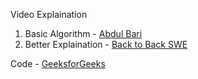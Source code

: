 Video Explaination 
1. Basic Algorithm - [Abdul Bari](https://www.youtube.com/watch?v=7h1s2SojIRw)
2. Better Explaination - [Back to Back SWE](https://www.youtube.com/watch?v=uXBnyYuwPe8)

Code - [GeeksforGeeks](https://www.geeksforgeeks.org/quick-sort/)
